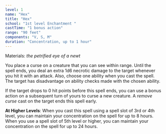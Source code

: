 ```yaml
---
level: 1
name: "Hex"
title: "Hex"
school: "1st level Enchantment "
castTime: "1 bonus action"
range: "90 feet"
components: "V, S, M"
duration: "Concentration, up to 1 hour"
---
```


Materials: *the petrified eye of a newt*

You place a curse on a creature that you can see within range. Until the spell ends, you deal an extra 1d6 necrotic damage to the target whenever you hit it with an attack. Also, choose one ability when you cast the spell. The target has disadvantage on ability checks made with the chosen ability.

If the target drops to 0 hit points before this spell ends, you can use a bonus action on a subsequent turn of yours to curse a new creature. A *remove curse* cast on the target ends this spell early.

**At Higher Levels**: When you cast this spell using a spell slot of 3rd or 4th level, you can maintain your concentration on the spell for up to 8 hours. When you use a spell slot of 5th level or higher, you can maintain your concentration on the spell for up to 24 hours.
